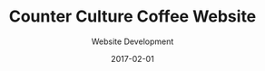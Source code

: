 ---
title: Counter Culture Coffee Website
subtitle: Website Development
layout: default
modal-id: 7
date: 2017-02-01
img: cccmain-2.PNG
thumbnail: CccmainThumb-2.png
alt: ccc main website
project-date: 2017
client: Counter Culture Coffee
category: Web Development
description: <br/>This project entailed assuming complete front-end development work in the launch of a new website on the Woocommerce platform for Counter Culture Coffee. This project consisted of developing, testing, migrating data, and ensuring all endpoint connects to the ERP functioned well. <br/><br/>During my time at Counter Culture I worked with many teams to improve, test, modify, and add new functionality to the website and ERP. This included creating several plugins to achieve goals, improve reporting, and increase user satisfaction of the e-commerce platform.  

---